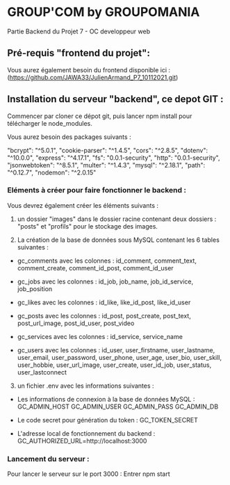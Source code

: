 # GROUP'COM by GROUPOMANIA

Partie Backend du Projet 7 - OC developpeur web

## Pré-requis "frontend du projet":

Vous aurez également besoin du frontend disponible ici : (https://github.com/JAWA33/JulienArmand_P7_10112021.git)

## Installation du serveur "backend", ce depot GIT :

Commencer par cloner ce dépot git, puis lancer npm install pour télécharger le node_modules.

Vous aurez besoin des packages suivants :

"bcrypt": "^5.0.1",
"cookie-parser": "^1.4.5",
"cors": "^2.8.5",
"dotenv": "^10.0.0",
"express": "^4.17.1",
"fs": "0.0.1-security",
"http": "0.0.1-security",
"jsonwebtoken": "^8.5.1",
"multer": "^1.4.3",
"mysql": "^2.18.1",
"path": "^0.12.7",
"nodemon": "^2.0.15"

### Eléments à créer pour faire fonctionner le backend :

Vous devrez également créer les éléments suivants :

1. un dossier "images" dans le dossier racine contenant deux dossiers : "posts" et "profils" pour le stockage des images.

2. La création de la base de données sous MySQL contenant les 6 tables suivantes :

- gc_comments avec les colonnes : id_comment, comment_text, comment_create, comment_id_post, comment_id_user

- gc_jobs avec les colonnes : id_job, job_name, job_id_service, job_position

- gc_likes avec les colonnes : id_like, like_id_post, like_id_user

- gc_posts avec les colonnes : id_post, post_create, post_text, post_url_image, post_id_user, post_video

- gc_services avec les colonnes : id_service, service_name

- gc_users avec les colonnes : id_user, user_firstname, user_lastname, user_email, user_password, user_phone, user_age, user_bio, user_skill, user_hobbie, user_url_image, user_create, user_id_job, user_status, user_lastconnect

3. un fichier .env avec les informations suivantes :

- Les informations de connexion à la base de données MySQL :
  GC_ADMIN_HOST
  GC_ADMIN_USER
  GC_ADMIN_PASS
  GC_ADMIN_DB

- Le code secret pour génération du token :
  GC_TOKEN_SECRET

- L'adresse local de fonctionnement du backend :
  GC_AUTHORIZED_URL=http://localhost:3000

### Lancement du serveur :

Pour lancer le serveur sur le port 3000 : Entrer npm start
